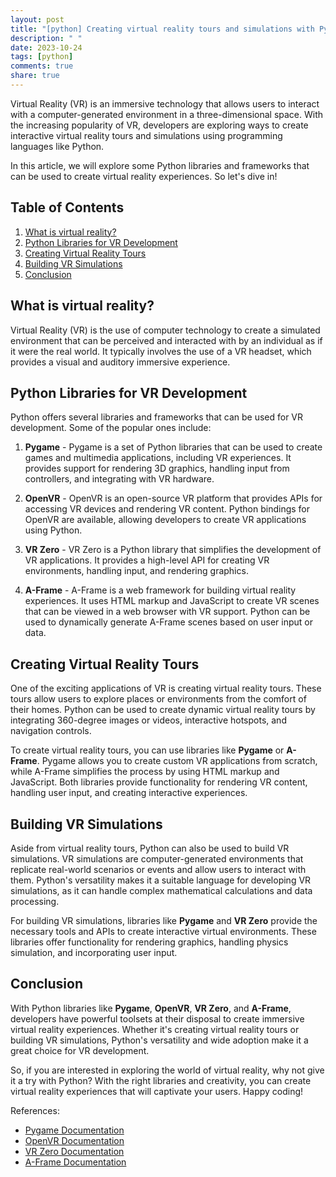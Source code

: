 ```yaml
---
layout: post
title: "[python] Creating virtual reality tours and simulations with Python"
description: " "
date: 2023-10-24
tags: [python]
comments: true
share: true
---
```


Virtual Reality (VR) is an immersive technology that allows users to interact with a computer-generated environment in a three-dimensional space. With the increasing popularity of VR, developers are exploring ways to create interactive virtual reality tours and simulations using programming languages like Python.

In this article, we will explore some Python libraries and frameworks that can be used to create virtual reality experiences. So let's dive in!

## Table of Contents
1. [What is virtual reality?](#what-is-virtual-reality)
2. [Python Libraries for VR Development](#python-libraries-for-vr-development)
3. [Creating Virtual Reality Tours](#creating-virtual-reality-tours)
4. [Building VR Simulations](#building-vr-simulations)
5. [Conclusion](#conclusion)

## What is virtual reality?

Virtual Reality (VR) is the use of computer technology to create a simulated environment that can be perceived and interacted with by an individual as if it were the real world. It typically involves the use of a VR headset, which provides a visual and auditory immersive experience.

## Python Libraries for VR Development

Python offers several libraries and frameworks that can be used for VR development. Some of the popular ones include:

1. **Pygame** - Pygame is a set of Python libraries that can be used to create games and multimedia applications, including VR experiences. It provides support for rendering 3D graphics, handling input from controllers, and integrating with VR hardware.

2. **OpenVR** - OpenVR is an open-source VR platform that provides APIs for accessing VR devices and rendering VR content. Python bindings for OpenVR are available, allowing developers to create VR applications using Python.

3. **VR Zero** - VR Zero is a Python library that simplifies the development of VR applications. It provides a high-level API for creating VR environments, handling input, and rendering graphics.

4. **A-Frame** - A-Frame is a web framework for building virtual reality experiences. It uses HTML markup and JavaScript to create VR scenes that can be viewed in a web browser with VR support. Python can be used to dynamically generate A-Frame scenes based on user input or data.

## Creating Virtual Reality Tours

One of the exciting applications of VR is creating virtual reality tours. These tours allow users to explore places or environments from the comfort of their homes. Python can be used to create dynamic virtual reality tours by integrating 360-degree images or videos, interactive hotspots, and navigation controls.

To create virtual reality tours, you can use libraries like **Pygame** or **A-Frame**. Pygame allows you to create custom VR applications from scratch, while A-Frame simplifies the process by using HTML markup and JavaScript. Both libraries provide functionality for rendering VR content, handling user input, and creating interactive experiences.

## Building VR Simulations

Aside from virtual reality tours, Python can also be used to build VR simulations. VR simulations are computer-generated environments that replicate real-world scenarios or events and allow users to interact with them. Python's versatility makes it a suitable language for developing VR simulations, as it can handle complex mathematical calculations and data processing.

For building VR simulations, libraries like **Pygame** and **VR Zero** provide the necessary tools and APIs to create interactive virtual environments. These libraries offer functionality for rendering graphics, handling physics simulation, and incorporating user input.

## Conclusion

With Python libraries like **Pygame**, **OpenVR**, **VR Zero**, and **A-Frame**, developers have powerful toolsets at their disposal to create immersive virtual reality experiences. Whether it's creating virtual reality tours or building VR simulations, Python's versatility and wide adoption make it a great choice for VR development.

So, if you are interested in exploring the world of virtual reality, why not give it a try with Python? With the right libraries and creativity, you can create virtual reality experiences that will captivate your users. Happy coding!

References:
- [Pygame Documentation](https://www.pygame.org/docs/)
- [OpenVR Documentation](https://github.com/ValveSoftware/openvr)
- [VR Zero Documentation](https://github.com/SausageTaste/vrzero)
- [A-Frame Documentation](https://aframe.io/docs/)